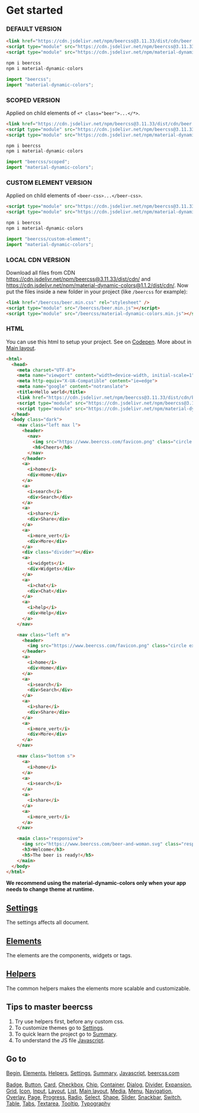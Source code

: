 # Get started

### DEFAULT VERSION

```html
<link href="https://cdn.jsdelivr.net/npm/beercss@3.11.33/dist/cdn/beer.min.css" rel="stylesheet" />
<script type="module" src="https://cdn.jsdelivr.net/npm/beercss@3.11.33/dist/cdn/beer.min.js"></script>
<script type="module" src="https://cdn.jsdelivr.net/npm/material-dynamic-colors@1.1.2/dist/cdn/material-dynamic-colors.min.js"></script>
```

```js
npm i beercss
npm i material-dynamic-colors
```

```js
import "beercss";
import "material-dynamic-colors";
```

### SCOPED VERSION
Applied on child elements of `<* class="beer">...</*>`.

```html
<link href="https://cdn.jsdelivr.net/npm/beercss@3.11.33/dist/cdn/beer.scoped.min.css" rel="stylesheet" />
<script type="module" src="https://cdn.jsdelivr.net/npm/beercss@3.11.33/dist/cdn/beer.min.js"></script>
<script type="module" src="https://cdn.jsdelivr.net/npm/material-dynamic-colors@1.1.2/dist/cdn/material-dynamic-colors.min.js"></script>
```

```js
npm i beercss
npm i material-dynamic-colors
```

```js
import "beercss/scoped";
import "material-dynamic-colors";
```

### CUSTOM ELEMENT VERSION
Applied on child elements of `<beer-css>...</beer-css>`.

```html
<script type="module" src="https://cdn.jsdelivr.net/npm/beercss@3.11.33/dist/cdn/beer.custom-element.min.js"></script>
<script type="module" src="https://cdn.jsdelivr.net/npm/material-dynamic-colors@1.1.2/dist/cdn/material-dynamic-colors.min.js"></script>
```

```js
npm i beercss
npm i material-dynamic-colors
```

```js
import "beercss/custom-element";
import "material-dynamic-colors";
```

### LOCAL CDN VERSION

Download all files from CDN https://cdn.jsdelivr.net/npm/beercss@3.11.33/dist/cdn/ and https://cdn.jsdelivr.net/npm/material-dynamic-colors@1.1.2/dist/cdn/. Now put the files inside a new folder in your project (like `/beercss` for example):

```html
<link href="/beercss/beer.min.css" rel="stylesheet" />
<script type="module" src="/beercss/beer.min.js"></script>
<script type="module" src="/beercss/material-dynamic-colors.min.js"></script>
```

### HTML

You can use this html to setup your project. See on [Codepen](https://codepen.io/leo-bnu/pen/yLKLPxj). More about in [Main layout](docs/MAIN_LAYOUT.md).

```html
<html>
  <head>
    <meta charset="UTF-8">
    <meta name="viewport" content="width=device-width, initial-scale=1">
    <meta http-equiv="X-UA-Compatible" content="ie=edge">
    <meta name="google" content="notranslate">
    <title>Hello world</title>
    <link href="https://cdn.jsdelivr.net/npm/beercss@3.11.33/dist/cdn/beer.min.css" rel="stylesheet">
    <script type="module" src="https://cdn.jsdelivr.net/npm/beercss@3.11.33/dist/cdn/beer.min.js"></script>
    <script type="module" src="https://cdn.jsdelivr.net/npm/material-dynamic-colors@1.1.2/dist/cdn/material-dynamic-colors.min.js"></script>
  </head>
  <body class="dark">
    <nav class="left max l">
      <header>
        <nav>
          <img src="https://www.beercss.com/favicon.png" class="circle extra">
          <h6>Cheers</h6>
        </nav>
      </header>
      <a>
        <i>home</i>
        <div>Home</div>
      </a>
      <a>
        <i>search</i>
        <div>Search</div>
      </a>
      <a>
        <i>share</i>
        <div>Share</div>
      </a>
      <a>
        <i>more_vert</i>
        <div>More</div>
      </a>
      <div class="divider"></div>
      <a>
        <i>widgets</i>
        <div>Widgets</div>
      </a>
      <a>
        <i>chat</i>
        <div>Chat</div>
      </a>
      <a>
        <i>help</i>
        <div>Help</div>
      </a>  
    </nav>

    <nav class="left m">
      <header>
        <img src="https://www.beercss.com/favicon.png" class="circle extra">
      </header>
      <a>
        <i>home</i>
        <div>Home</div>
      </a>
      <a>
        <i>search</i>
        <div>Search</div>
      </a>
      <a>
        <i>share</i>
        <div>Share</div>
      </a>
      <a>
        <i>more_vert</i>
        <div>More</div>
      </a>
    </nav>

    <nav class="bottom s">
      <a>
        <i>home</i>
      </a>
      <a>
        <i>search</i>
      </a>
      <a>
        <i>share</i>
      </a>
      <a>
        <i>more_vert</i>
      </a>
    </nav>

    <main class="responsive">
      <img src="https://www.beercss.com/beer-and-woman.svg" class="responsive round medium-height">
      <h3>Welcome</h3>
      <h5>The beer is ready!</h5>
    </main>
  </body>
</html>
```

**We recommend using the material-dynamic-colors only when your app needs to change theme at runtime.**

## [Settings](SETTINGS.md)

The settings affects all document.

## [Elements](ELEMENTS.md)

The elements are the components, widgets or tags.

## [Helpers](HELPERS.md)

The common helpers makes the elements more scalable and customizable.

## Tips to master beercss

1. Try use helpers first, before any custom css.
2. To customize themes go to [Settings](SETTINGS.md).
3. To quick learn the project go to [Summary](SUMMARY.md).
4. To understand the JS file [Javascript](JAVASCRIPT.md).

## Go to

[Begin](INDEX.md), [Elements](ELEMENTS.md), [Helpers](HELPERS.md), [Settings](SETTINGS.md), [Summary](SUMMARY.md), [Javascript](JAVASCRIPT.md), [beercss.com](https://www.beercss.com)

[Badge](BADGE.md), [Button](BUTTON.md), [Card](CARD.md), [Checkbox](CHECKBOX.md), [Chip](CHIP.md), [Container](CONTAINER.md), [Dialog](DIALOG.md), [Divider](DIVIDER.md), [Expansion](EXPANSION.md), [Grid](GRID.md), [Icon](ICON.md), [Input](INPUT.md), [Layout](LAYOUT.md), [List](LIST.md), [Main layout](MAIN_LAYOUT.md), [Media](MEDIA.md), [Menu](MENU.md), [Navigation](NAVIGATION.md), [Overlay](OVERLAY.md), [Page](PAGE.md), [Progress](PROGRESS.md), [Radio](RADIO.md), [Select](SELECT.md), [Shape](SHAPE.md), [Slider](SLIDER.md), [Snackbar](SNACKBAR.md), [Switch](SWITCH.md), [Table](TABLE.md), [Tabs](TABS.md), [Textarea](TEXTAREA.md), [Tooltip](TOOLTIP.md), [Typography](TYPOGRAPHY.md)
